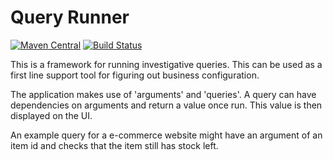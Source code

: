 # Query Runner

[![Maven Central](https://maven-badges.herokuapp.com/maven-central/com.github.harryemartland/queryrunner/badge.svg)](https://maven-badges.herokuapp.com/maven-central/com.github.harryemartland/queryrunner)
[![Build Status](https://travis-ci.org/HarryEMartland/queryrunner.svg?branch=master)](https://travis-ci.org/HarryEMartland/queryrunner)

This is a framework for running investigative queries.
This can be used as a first line support tool for figuring out business configuration.

The application makes use of 'arguments' and 'queries'.
A query can have dependencies on arguments and return a value once run.
This value is then displayed on the UI.

An example query for a e-commerce website might have an argument of an item id and checks that the item still has stock left.